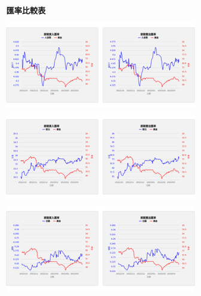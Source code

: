 ## 匯率比較表

![CNY-USD](https://raw.githubusercontent.com/BuzzAcademy/taiwan-rate-history-charts/master/img/CNY-USD.png)

![EUR-USD](https://raw.githubusercontent.com/BuzzAcademy/taiwan-rate-history-charts/master/img/EUR-USD.png)

![JPY-USD](https://raw.githubusercontent.com/BuzzAcademy/taiwan-rate-history-charts/master/img/JPY-USD.png)


